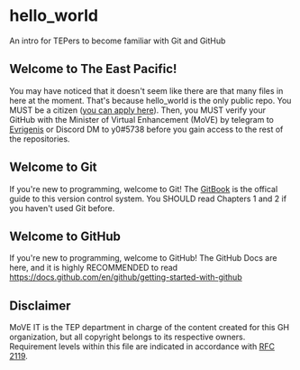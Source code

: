 # hello_world
An intro for TEPers to become familiar with Git and GitHub

## Welcome to The East Pacific!
You may have noticed that it doesn't seem like there are that many files in here at the moment. That's because hello_world is the only public repo. You MUST be a citizen ([you can apply here](https://tep.li/citizenship)). Then, you MUST verify your GitHub with the Minister of Virtual Enhancement (MoVE) by telegram to [Evrigenis](https://www.nationstates.net/nation=evrigenis) or Discord DM to y0#5738 before you gain access to the rest of the repositories.

## Welcome to Git
If you're new to programming, welcome to Git! The [GitBook](https://git-scm.com/book/en/v2) is the offical guide to this version control system. You SHOULD read Chapters 1 and 2 if you haven't used Git before.

## Welcome to GitHub
If you're new to programming, welcome to GitHub! The GitHub Docs are here, and it is highly RECOMMENDED to read https://docs.github.com/en/github/getting-started-with-github

## Disclaimer
MoVE IT is the TEP department in charge of the content created for this GH organization, but all copyright belongs to its respective owners. Requirement levels within this file are indicated in accordance with [RFC 2119](https://tools.ietf.org/html/rfc2119).


